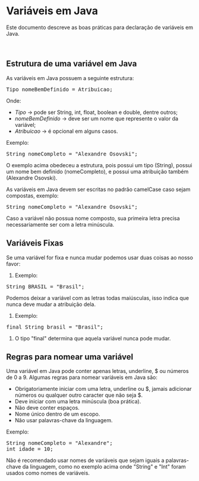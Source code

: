 <h1>Variáveis em Java</h1>
<p>Este documento descreve as boas práticas para declaração de variáveis em Java.</p>
<br>

<h2>Estrutura de uma variável em Java</h2>
<p>As variáveis em Java possuem a seguinte estrutura:</p>

<pre>
Tipo nomeBemDefinido = Atribuicao;
</pre>

<p>Onde:</p>
<ul>
<li><em>Tipo</em> -> pode ser String, int, float, boolean e double, dentre outros;</li>
<li><em>nomeBemDefinido</em> -> deve ser um nome que represente o valor da variável;</li>
<li><em>Atribuicao</em> -> é opcional em alguns casos.</li>
</ul>

<p>Exemplo:</p>

<pre>
String nomeCompleto = "Alexandre Osovski";
</pre>

<p>O exemplo acima obedeceu a estrutura, pois possui um tipo (String), possui um nome bem definido (nomeCompleto), e possui uma atribuição também (Alexandre Osovski).</p>

<p>As variáveis em Java devem ser escritas no padrão camelCase caso sejam compostas, exemplo:</p>

<pre>
String nomeCompleto = "Alexandre Osovski";
</pre>

<p>Caso a variável não possua nome composto, sua primeira letra precisa necessariamente ser com a letra minúscula.</p>

<h2>Variáveis Fixas</h2>
<p>Se uma variável for fixa e nunca mudar podemos usar duas coisas ao nosso favor:</p>

<ol>
<li>Exemplo:</li>
</ol>
<pre>
String BRASIL = "Brasil";
</pre>

<p>Podemos deixar a variável com as letras todas maiúsculas, isso indica que nunca deve mudar a atribuição dela.</p>
<ol>
<li>Exemplo:</li>
</ol>
<pre>
final String brasil = "Brasil";
</pre>
<ol>
<li>O tipo "final" determina que aquela variável nunca pode mudar.</li>
</ol>

<h2>Regras para nomear uma variável</h2>
<p>Uma variável em Java pode conter apenas letras, underline, $ ou números de 0 a 9. Algumas regras para nomear variáveis em Java são:</p>

<ul>
<li>Obrigatoriamente iniciar com uma letra, underline ou $, jamais adicionar números ou qualquer outro caracter que não seja $.</li>
<li>Deve iniciar com uma letra minúscula (boa prática).</li>
<li>Não deve conter espaços.</li>
<li>Nome único dentro de um escopo.</li>
<li>Não usar palavras-chave da linguagem.</li>
</ul>

<p>Exemplo:</p>

<pre>
String nomeCompleto = "Alexandre";
int idade = 10;
</pre>

<p>Não é recomendado usar nomes de variáveis que sejam iguais a palavras-chave da linguagem, como no exemplo acima onde "String" e "Int" foram usados como nomes de variáveis.</
